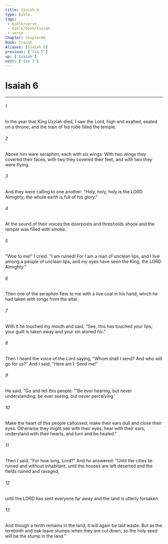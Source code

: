 ```yaml
---
title: Isaiah 6
type: Bible
tags:
 - bible/verse
 - bible/book/Isaiah
 - verse
Chapter: Chapter06
Book: Isaiah
Aliases: [Isaiah 6]
previous: ['Isa 5']
up: ['Isaiah']
next: ['Isa 7']
---
```

# Isaiah 6

***


###### 1 
In the year that King Uzziah died, I saw the Lord, high and exalted, seated on a throne; and the train of his robe filled the temple. 

###### 2 
Above him were seraphim, each with six wings: With two wings they covered their faces, with two they covered their feet, and with two they were flying. 

###### 3 
And they were calling to one another: "Holy, holy, holy is the LORD Almighty; the whole earth is full of his glory." 

###### 4 
At the sound of their voices the doorposts and thresholds shook and the temple was filled with smoke. 

###### 5 
"Woe to me!" I cried. "I am ruined! For I am a man of unclean lips, and I live among a people of unclean lips, and my eyes have seen the King, the LORD Almighty." 

###### 6 
Then one of the seraphim flew to me with a live coal in his hand, which he had taken with tongs from the altar. 

###### 7 
With it he touched my mouth and said, "See, this has touched your lips; your guilt is taken away and your sin atoned for." 

###### 8 
Then I heard the voice of the Lord saying, "Whom shall I send? And who will go for us?" And I said, "Here am I. Send me!" 

###### 9 
He said, "Go and tell this people: "'Be ever hearing, but never understanding; be ever seeing, but never perceiving.' 

###### 10 
Make the heart of this people calloused; make their ears dull and close their eyes. Otherwise they might see with their eyes, hear with their ears, understand with their hearts, and turn and be healed." 

###### 11 
Then I said, "For how long, Lord?" And he answered: "Until the cities lie ruined and without inhabitant, until the houses are left deserted and the fields ruined and ravaged, 

###### 12 
until the LORD has sent everyone far away and the land is utterly forsaken. 

###### 13 
And though a tenth remains in the land, it will again be laid waste. But as the terebinth and oak leave stumps when they are cut down, so the holy seed will be the stump in the land." 
